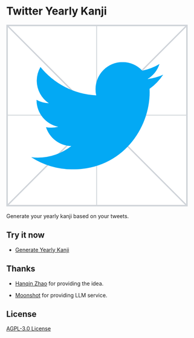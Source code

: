 # Twitter Yearly Kanji

![](/public/favicon.png)

Generate your yearly kanji based on your tweets.

## Try it now

- [Generate Yearly Kanji](https://kanji.twi.am)

## Thanks

- [Hanqin Zhao](https://github.com/HanqingZ) for providing the idea.

- [Moonshot](https://kimi.moonshot.cn/) for providing LLM service.

## License

[AGPL-3.0 License](/LICENSE)